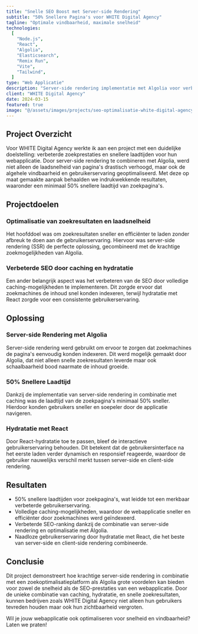 ```yaml
---
title: "Snelle SEO Boost met Server-side Rendering"
subtitle: "50% Snellere Pagina's voor WHITE Digital Agency"
tagline: "Optimale vindbaarheid, maximale snelheid"
technologies:
  [
    "Node.js",
    "React",
    "Algolia",
    "Elasticsearch",
    "Remix Run",
    "Vite",
    "Tailwind",
  ]
type: "Web Applicatie"
description: "Server-side rendering implementatie met Algolia voor verbeterde zoekoptimalisatie"
client: "WHITE Digital Agency"
date: 2024-03-15
featured: true
image: "@/assets/images/projects/seo-optimalisatie-white-digital-agency.png"
---
```


## Project Overzicht

Voor WHITE Digital Agency werkte ik aan een project met een duidelijke doelstelling: verbeterde zoekprestaties en snellere laadtijden voor hun webapplicatie. Door server-side rendering te combineren met Algolia, werd niet alleen de laadsnelheid van pagina's drastisch verhoogd, maar ook de algehele vindbaarheid en gebruikerservaring geoptimaliseerd. Met deze op maat gemaakte aanpak behaalden we indrukwekkende resultaten, waaronder een minimaal 50% snellere laadtijd van zoekpagina's.

## Projectdoelen

### Optimalisatie van zoekresultaten en laadsnelheid

Het hoofddoel was om zoekresultaten sneller en efficiënter te laden zonder afbreuk te doen aan de gebruikerservaring. Hiervoor was server-side rendering (SSR) de perfecte oplossing, gecombineerd met de krachtige zoekmogelijkheden van Algolia.

### Verbeterde SEO door caching en hydratatie

Een ander belangrijk aspect was het verbeteren van de SEO door volledige caching-mogelijkheden te implementeren. Dit zorgde ervoor dat zoekmachines de inhoud snel konden indexeren, terwijl hydratatie met React zorgde voor een consistente gebruikerservaring.

## Oplossing

### Server-side Rendering met Algolia

Server-side rendering werd gebruikt om ervoor te zorgen dat zoekmachines de pagina's eenvoudig konden indexeren. Dit werd mogelijk gemaakt door Algolia, dat niet alleen snelle zoekresultaten leverde maar ook schaalbaarheid bood naarmate de inhoud groeide.

### 50% Snellere Laadtijd

Dankzij de implementatie van server-side rendering in combinatie met caching was de laadtijd van de zoekpagina's minimaal 50% sneller. Hierdoor konden gebruikers sneller en soepeler door de applicatie navigeren.

### Hydratatie met React

Door React-hydratatie toe te passen, bleef de interactieve gebruikerservaring behouden. Dit betekent dat de gebruikersinterface na het eerste laden verder dynamisch en responsief reageerde, waardoor de gebruiker nauwelijks verschil merkt tussen server-side en client-side rendering.

## Resultaten

- 50% snellere laadtijden voor zoekpagina's, wat leidde tot een merkbaar verbeterde gebruikerservaring.
- Volledige caching-mogelijkheden, waardoor de webapplicatie sneller en efficiënter door zoekmachines werd geïndexeerd.
- Verbeterde SEO-ranking dankzij de combinatie van server-side rendering en optimalisatie met Algolia.
- Naadloze gebruikerservaring door hydratatie met React, die het beste van server-side en client-side rendering combineerde.

## Conclusie

Dit project demonstreert hoe krachtige server-side rendering in combinatie met een zoekoptimalisatieplatform als Algolia grote voordelen kan bieden voor zowel de snelheid als de SEO-prestaties van een webapplicatie. Door de unieke combinatie van caching, hydratatie, en snelle zoekresultaten, kunnen bedrijven zoals WHITE Digital Agency niet alleen hun gebruikers tevreden houden maar ook hun zichtbaarheid vergroten.

Wil je jouw webapplicatie ook optimaliseren voor snelheid en vindbaarheid? Laten we praten!
